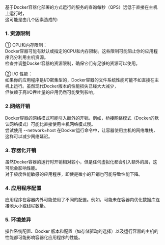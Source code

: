 基于Docker容器化部署的方式运行的服务的查询每秒（QPS）远低于直接在主机上运行时，  
这可能是由几个因素造成的:   

### 1. 资源限制
① CPU和内存限制：   
Docker容器可能有默认或指定的CPU和内存限制。这些限制可能阻止你的应用程序充分利用主机资源。  
检查并调整Docker容器的资源限制，确保它们有足够的资源可以使用。

② I/O 性能：   
如果你的应用程序是I/O密集型的，Docker容器的文件系统性能可能不如直接在主机上运行。虽然现代Docker版本的性能损失已经大大减少，   
但依赖于高I/O吞吐量的应用仍然可能受到影响。

### 2.网络开销
Docker容器的网络模式可能引入额外的开销。例如，桥接网络模式（Docker的默认网络模式）可能比直接使用主机网络模式慢。  
尝试使用 --network=host 在Docker运行命令中，让容器使用主机的网络堆栈，这样可以减少网络延迟。

### 3. 容器化开销
虽然Docker容器的运行时开销相对较小，但是任何虚拟化都会引入额外的层，这可能会影响性能。   
对于极度性能敏感的应用程序，即使是微小的开销也可能导致性能下降。

### 4. 应用程序配置
应用程序在容器内外可能使用了不同的配置。例如，可能未在容器内优化数据库连接池大小或线程数量。

### 5. 环境差异
操作系统配置、Docker 版本和配置（如存储驱动的选择）以及运行容器的主机的性能都可能影响容器化应用程序的性能。